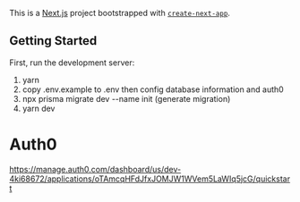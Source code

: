 This is a [Next.js](https://nextjs.org/) project bootstrapped with [`create-next-app`](https://github.com/vercel/next.js/tree/canary/packages/create-next-app).

## Getting Started

First, run the development server:

1. yarn
2. copy .env.example to .env then config database information and auth0
3. npx prisma migrate dev --name init (generate migration)
4. yarn dev

# Auth0

https://manage.auth0.com/dashboard/us/dev-4ki68672/applications/oTAmcqHFdJfxJOMJW1WVem5LaWIq5jcG/quickstart
